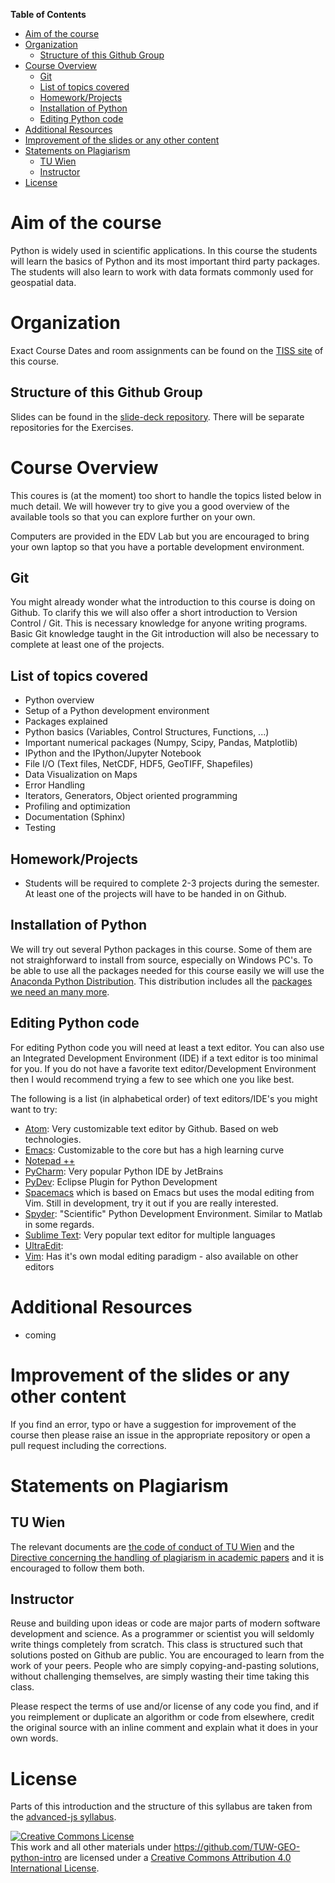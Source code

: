 <!-- markdown-toc start - Don't edit this section. Run M-x markdown-toc-generate-toc again -->
**Table of Contents**

- [Aim of the course](#aim-of-the-course)
- [Organization](#organization)
    - [Structure of this Github Group](#structure-of-this-github-group)
- [Course Overview](#course-overview)
    - [Git](#git)
    - [List of topics covered](#list-of-topics-covered)
    - [Homework/Projects](#homeworkprojects)
    - [Installation of Python](#installation-of-python)
    - [Editing Python code](#editing-python-code)
- [Additional Resources](#additional-resources)
- [Improvement of the slides or any other content](#improvement-of-the-slides-or-any-other-content)
- [Statements on Plagiarism](#statements-on-plagiarism)
    - [TU Wien](#tu-wien)
    - [Instructor](#instructor)
- [License](#license)

<!-- markdown-toc end -->

# Aim of the course

Python is widely used in scientific applications. In this course the students
will learn the basics of Python and its most important third party packages. The
students will also learn to work with data formats commonly used for geospatial
data.

# Organization

Exact Course Dates and room assignments can be found on the
[TISS site](https://tiss.tuwien.ac.at/course/educationDetails.xhtml?windowId=96a&courseNr=120050&semester=2015W)
of this course.

## Structure of this Github Group ##

Slides can be found in the [slide-deck repository](https://github.com/TUW-GEO-python-intro/slide-deck).
There will be separate repositories for the Exercises.

# Course Overview

This coures is (at the moment) too short to handle the topics listed below in
much detail. We will however try to give you a good overview of the available
tools so that you can explore further on your own.

Computers are provided in the EDV Lab but you are encouraged to bring your own
laptop so that you have a portable development environment.

## Git

You might already wonder what the introduction to this course is doing on
Github. To clarify this we will also offer a short introduction to Version
Control / Git. This is necessary knowledge for anyone writing programs. Basic
Git knowledge taught in the Git introduction will also be necessary to complete
at least one of the projects.

## List of topics covered

- Python overview
- Setup of a Python development environment
- Packages explained
- Python basics (Variables, Control Structures, Functions, ...)
- Important numerical packages (Numpy, Scipy, Pandas, Matplotlib)
- IPython and the IPython/Jupyter Notebook
- File I/O (Text files, NetCDF, HDF5, GeoTIFF, Shapefiles)
- Data Visualization on Maps
- Error Handling
- Iterators, Generators, Object oriented programming
- Profiling and optimization
- Documentation (Sphinx)
- Testing

## Homework/Projects 

- Students will be required to complete 2-3 projects during the semester. At
  least one of the projects will have to be handed in on Github.

## Installation of Python

We will try out several Python packages in this course. Some of them are not
straighforward to install from source, especially on Windows PC's. To be able to
use all the packages needed for this course easily we will use the
[Anaconda Python Distribution](https://www.continuum.io/downloads#all). This
distribution includes all the
[packages we need an many more](http://docs.continuum.io/anaconda/pkg-docs).

## Editing Python code

For editing Python code you will need at least a text editor. You can also use
an Integrated Development Environment (IDE) if a text editor is too minimal for
you. If you do not have a favorite text editor/Development Environment then I
would recommend trying a few to see which one you like best.

The following is a list (in alphabetical order) of text editors/IDE's you might
want to try:

- [Atom](https://atom.io/): Very customizable text editor by Github. Based on
  web technologies.
- [Emacs](http://www.gnu.org/software/emacs/): Customizable to the core but has
  a high learning curve
- [Notepad ++](https://notepad-plus-plus.org/)
- [PyCharm](https://www.jetbrains.com/pycharm/): Very popular Python IDE by JetBrains
- [PyDev](http://www.pydev.org/): Eclipse Plugin for Python Development
- [Spacemacs](https://github.com/syl20bnr/spacemacs) which is based on Emacs but
  uses the modal editing from Vim. Still in development, try it out if you are
  really interested.
- [Spyder](https://github.com/spyder-ide/spyder): "Scientific" Python
  Development Environment. Similar to Matlab in some regards.
- [Sublime Text](http://www.sublimetext.com/): Very popular text editor for
  multiple languages
- [UltraEdit](http://www.ultraedit.com/):
- [Vim](http://www.vim.org/): Has it's own modal editing paradigm - also
  available on other editors


# Additional Resources

- coming

# Improvement of the slides or any other content

If you find an error, typo or have a suggestion for improvement of the course
then please raise an issue in the appropriate repository or open a pull request
including the corrections.

# Statements on Plagiarism

## TU Wien

The relevant documents are
[the code of conduct of TU Wien](http://www.tuwien.ac.at/en/services/recht/studium_und_forschung/information_betreffend_studierende/code_of_conduct_regeln_zur_sicherung_guter_wissenschaftlicher_praxis_beschluss_des_rektorates_vom_23_oktober_2007_deutsche_fassung_englische_fassung/)
and the
[Directive concerning the handling of plagiarism in academic papers](https://www.tuwien.ac.at/fileadmin/t/ukanzlei/Umgang_mit_Plagiaten_Engl.pdf)
and it is encouraged to follow them both.

## Instructor

Reuse and building upon ideas or code are major parts of modern software
development and science. As a programmer or scientist you will seldomly write
things completely from scratch. This class is structured such that solutions
posted on Github are public. You are encouraged to learn from the work of your
peers. People who are simply copying-and-pasting solutions, without challenging
themselves, are simply wasting their time taking this class.

Please respect the terms of use and/or license of any code you find, and if you
reimplement or duplicate an algorithm or code from elsewhere, credit the
original source with an inline comment and explain what it does in your own
words.

# License

Parts of this introduction and the structure of this syllabus are taken from the
[advanced-js syllabus](https://github.com/advanced-js/syllabus). 

<a rel="license" href="http://creativecommons.org/licenses/by/4.0/"><img
alt="Creative Commons License" style="border-width:0"
src="https://i.creativecommons.org/l/by/4.0/88x31.png" /></a><br />This <span
xmlns:dct="http://purl.org/dc/terms/" href="http://purl.org/dc/dcmitype/Text"
rel="dct:type">work</span> and all other materials under
https://github.com/TUW-GEO-python-intro are licensed under a <a rel="license"
href="http://creativecommons.org/licenses/by/4.0/">Creative Commons Attribution
4.0 International License</a>.
